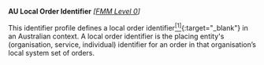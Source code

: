 **AU Local Order Identifier**  *[[FMM Level 0](guidance.html)]*

This identifier profile defines a local order identifier[<sup>[1]</sup>](https://confluence.hl7australia.com/display/OOADRM20181/5+Observation+Ordering#id-5ObservationOrdering-5.4.1.2ORC-2Localordernumber(EI)00216){:target="_blank"} in an Australian context. A local order identifier is the placing entity's (organisation, service, individual) identifier for an order in that organisation’s local system set of orders.